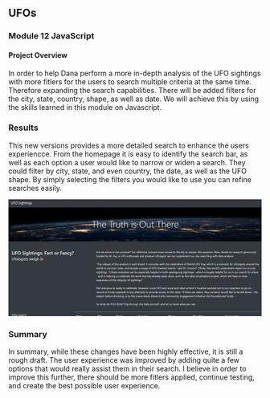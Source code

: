 ## UFOs
### Module 12 JavaScript

#### Project Overview
  In order to help Dana perform a more in-depth analysis of the UFO sightings with more fitlers for the users to search multiple criteria at the same time. Therefore 
  expanding the search capabilities. There will be added filters for the city, state, country, shape, as well as date. We will achieve this by using the skills learned 
  in this module on Javascript.


### Results

This new versions provides a more detailed search to enhance the users experiencce. From the homepage it is easy to identify the search bar, as well as each option a 
user would like to narrow or widen a search. They could filter by city, state, and even country, the date, as well as the UFO shape. By simply selecting the filters you
would like to use you can refine searches easily. 



![Site Overview](web/static/images/UFO.png)



### Summary

In summary, while these changes have been highly effective, it is still a rough draft. The user experience was improved by adding quite a few options that would really
assist them in their search.  I believe in order to improve this further, there should be more fitlers applied, continue testing, and create the best possible user 
experience.


